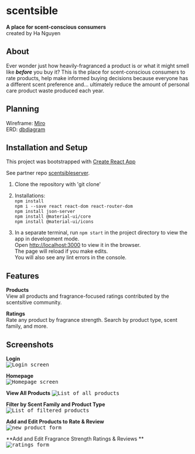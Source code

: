 # scentsible
**A place for scent-conscious consumers** <br/>
created by Ha Nguyen

## About
Ever wonder just how heavily-fragranced a product is or what it might smell like ***before*** you buy it? This is the place for scent-conscious consumers to rate products, help make informed buying decisions because everyone has a different scent preference and… ultimately reduce the amount of personal care product waste produced each year. 

## Planning
Wireframe: [Miro](https://res.cloudinary.com/djxxamywv/image/upload/v1607649907/github/miro_scentsible_vispli.png) <br/>
ERD: [dbdiagram](https://res.cloudinary.com/djxxamywv/image/upload/v1607700927/github/dbdiagram_scentsible_r0gnih.png) <br/>

## Installation and Setup
This project was bootstrapped with [Create React App](https://github.com/facebook/create-react-app)

See partner repo [scentsibleserver](https://github.com/justha/scentsibleserver).

1. Clone the repository with 'git clone' <br/>
1. Installations: <br/>
`npm install` <br />
`npm i --save react react-dom react-router-dom` <br />
`npm install json-server` <br />
`npm install @material-ui/core` <br />
`npm install @material-ui/icons` <br />

1. In a separate terminal, run `npm start` in the project directory to view the app in development mode.<br />
Open [http://localhost:3000](http://localhost:3000) to view it in the browser. <br />
The page will reload if you make edits. <br />
You will also see any lint errors in the console. <br />

## Features
**Products** <br/>
View all products and fragrance-focused ratings contributed by the scentsitive community. <br/>

**Ratings** <br/>
Rate any product by fragrance strength. Search by product type, scent family, and more. <br/>

## Screenshots
**Login** <br/>
<kbd><img src="https://res.cloudinary.com/djxxamywv/image/upload/v1615843217/scentsible/screenshots/login_rse1vf.png?raw=true" alt="Login screen"/></kbd>

**Homepage** <br/>
<kbd><img src="https://res.cloudinary.com/djxxamywv/image/upload/v1615845482/scentsible/screenshots/homepage_an1qbw.png?raw=true" alt="Homepage screen"/></kbd>
<br/>

**View All Products** 
<kbd><img src="https://res.cloudinary.com/djxxamywv/image/upload/v1615843567/scentsible/screenshots/list_bfrwu1.png?raw=true" alt="List of all products"/></kbd>
<br/>

**Filter by Scent Family and Product Type** <br/>
<kbd><img src="https://res.cloudinary.com/djxxamywv/image/upload/v1615843570/scentsible/screenshots/filters_uahwpv.png?raw=true" alt="List of filtered products"/></kbd>
<br/>

**Add and Edit Products to Rate & Review** <br/>
<kbd><img src="https://res.cloudinary.com/djxxamywv/image/upload/v1615843592/scentsible/screenshots/products_zdvfdr.png?raw=true" alt="new product form"/></kbd>
<br/>

**Add and Edit Fragrance Strength Ratings & Reviews ** <br/>
<kbd><img src="https://res.cloudinary.com/djxxamywv/image/upload/v1615843595/scentsible/screenshots/ratings_r4dzqz.png?raw=true" alt="ratings form"/></kbd>
<br/>
